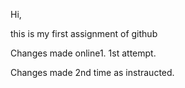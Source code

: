 Hi,

this is my first assignment of github

Changes made online1. 1st attempt.

Changes made 2nd time as instraucted.
